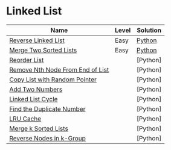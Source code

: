 # Linked List

| Name                                                                                                | Level | Solution           |
| --------------------------------------------------------------------------------------------------- | ----- | ------------------ |
| [Reverse Linked List](https://leetcode.com/problems/reverse-linked-list/)                           | Easy  | [Python](./206.py) |
| [Merge Two Sorted Lists](https://leetcode.com/problems/merge-two-sorted-lists/)                     | Easy  | [Python](./21.py)  |
| [Reorder List](https://leetcode.com/problems/reorder-list/)                                         |       | [Python]           |
| [Remove Nth Node From End of List](https://leetcode.com/problems/remove-nth-node-from-end-of-list/) |       | [Python]           |
| [Copy List with Random Pointer](https://leetcode.com/problems/copy-list-with-random-pointer/)       |       | [Python]           |
| [Add Two Numbers](https://leetcode.com/problems/add-two-numbers/)                                   |       | [Python]           |
| [Linked List Cycle](https://leetcode.com/problems/linked-list-cycle/)                               |       | [Python]           |
| [Find the Duplicate Number](https://leetcode.com/problems/find-the-duplicate-number/)               |       | [Python]           |
| [LRU Cache](https://leetcode.com/problems/lru-cache/)                                               |       | [Python]           |
| [Merge k Sorted Lists](https://leetcode.com/problems/merge-k-sorted-lists/)                         |       | [Python]           |
| [Reverse Nodes in k-Group](https://leetcode.com/problems/reverse-nodes-in-k-group/)                 |       | [Python]           |
